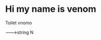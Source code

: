 # Hi my name is venom
Toilet vnomo

<!---
vnomo/vnomo is a ✨ special ✨ repository because its `README.md` (this file) appears on your GitHub profile.
You can click the Preview link to take a look at your changes.
--->
--->string N

